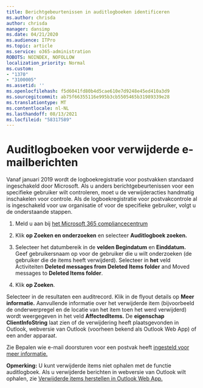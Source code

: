 ```yaml
---
title: Berichtgebeurtenissen in auditlogboeken identificeren
ms.author: chrisda
author: chrisda
manager: dansimp
ms.date: 04/21/2020
ms.audience: ITPro
ms.topic: article
ms.service: o365-administration
ROBOTS: NOINDEX, NOFOLLOW
localization_priority: Normal
ms.custom:
- "1370"
- "3100005"
ms.assetid: ''
ms.openlocfilehash: f5d6041fd80b4d5cae610e7d9248e45ed410a3d9
ms.sourcegitcommit: ab75f66355116e995b3cb5505465b31989339e28
ms.translationtype: MT
ms.contentlocale: nl-NL
ms.lasthandoff: 08/13/2021
ms.locfileid: "58317589"
---
```

# <a name="audit-logs-for-deleted-email-messages"></a>Auditlogboeken voor verwijderde e-mailberichten

Vanaf januari 2019 wordt de logboekregistratie voor postvakken standaard ingeschakeld door Microsoft. Als u anders berichtgebeurtenissen voor een specifieke gebruiker wilt controleren, moet u de verwijderacties handmatig inschakelen voor controle. Als de logboekregistratie voor postvakcontrole al is ingeschakeld voor uw organisatie of voor de specifieke gebruiker, volgt u de onderstaande stappen.

1. Meld u aan bij [het Microsoft 365 compliancecentrum](https://protection.office.com/)

2. Klik **op Zoeken en onderzoeken** en selecteer **Auditlogboek zoeken.**

3. Selecteer het datumbereik in de **velden Begindatum** en **Einddatum.** Geef gebruikersnaam op voor de gebruiker die u wilt onderzoeken (de gebruiker die de items heeft verwijderd). Selecteer in **het** veld Activiteiten **Deleted messages from Deleted Items folder** and Moved messages to **Deleted Items folder**.

4. Klik **op Zoeken**.

Selecteer in de resultaten een auditrecord. Klik in de flyout details op **Meer informatie.** Aanvullende informatie over het verwijderde item (bijvoorbeeld de onderwerpregel en de locatie van het item toen het werd verwijderd) wordt weergegeven in het veld **AffectedItems.** De **eigenschap ClientInfoString** laat zien of de verwijdering heeft plaatsgevonden in Outlook, webversie van Outlook (voorheen bekend als Outlook Web App) of een ander apparaat.

Zie Bepalen wie e-mail doorsturen voor een postvak heeft [ingesteld voor meer informatie.](https://docs.microsoft.com/microsoft-365/compliance/auditing-troubleshooting-scenarios#determine-if-a-user-deleted-email-items)

**Opmerking:** U kunt verwijderde items niet ophalen met de functie auditlogboek. Als u verwijderde berichten in webversie van Outlook wilt ophalen, zie [Verwijderde items herstellen in Outlook Web App.](https://support.office.com/article/C3D8FC15-EEEF-4F1C-81DF-E27964B7EDD4)
